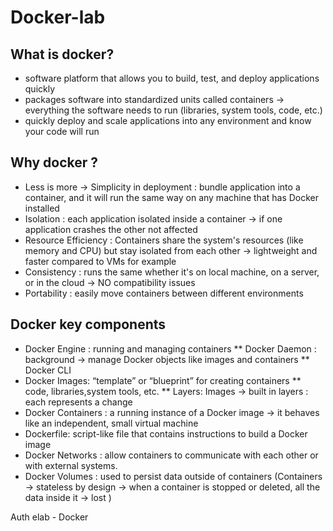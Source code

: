 # Docker-lab


## What is docker?
* software platform that allows you to build, test, and deploy applications quickly
* packages software into standardized units called containers →  everything the software needs to run (libraries, system tools, code, etc.)
* quickly deploy and scale applications into any environment and know your code will run
## Why docker ?
* Less is more → Simplicity in deployment : bundle application into a container, and it will run the same way on any machine that has Docker installed
* Isolation : each application isolated inside a container → if one application crashes the other not affected
* Resource Efficiency :  Containers share the system's resources (like memory and CPU) but stay isolated from each other → lightweight  and faster compared  to VMs for example
* Consistency :  runs the same whether it's on local machine, on a server, or in the cloud → NO compatibility issues
* Portability :  easily move containers between different environments  

## Docker key components 
* Docker Engine : running and managing containers
** Docker Daemon : background → manage Docker objects like images and containers
** Docker CLI 
* Docker Images:  “template” or “blueprint” for creating containers
** code, libraries,system tools, etc. 
** Layers: Images  → built in layers : each  represents a change 
* Docker Containers :  a running instance of a Docker image → it behaves like an independent, small virtual machine
* Dockerfile: script-like file that contains instructions to build a Docker image
* Docker Networks : allow containers to communicate with each other or with external systems.
* Docker Volumes : used to persist data outside of containers (Containers →  stateless by design → when a container is stopped or deleted, all the data inside it → lost )


Auth elab - Docker 
